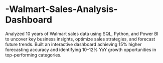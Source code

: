 # -Walmart-Sales-Analysis-Dashboard
Analyzed 10 years of Walmart sales data using SQL, Python, and Power BI to uncover key business insights, optimize sales strategies, and forecast future trends. Built an interactive dashboard achieving 15% higher forecasting accuracy and identifying 10–12% YoY growth opportunities in top-performing categories.
